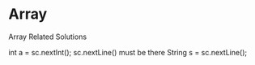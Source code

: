 # Array
Array Related Solutions

int a = sc.nextInt();
sc.nextLine() must be there 
String s = sc.nextLine();
